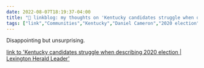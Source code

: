 ```yaml
---
date: 2022-08-07T18:19:37-04:00
title: "🔗 linkblog: my thoughts on 'Kentucky candidates struggle when describing 2020 election | Lexington Herald Leader'"
tags: ["link","Communities","Kentucky","Daniel Cameron","2020 election","Savannah Maddox","Ryan Quarles","Donald Trump"]
---
```

Disappointing but unsurprising.
 

[link to 'Kentucky candidates struggle when describing 2020 election | Lexington Herald Leader'](https://www.kentucky.com/news/nation-world/national/article264274006.html)
